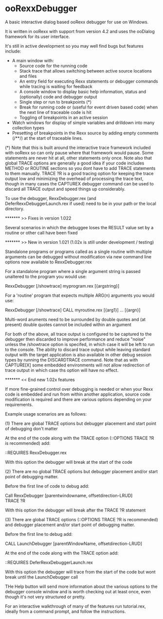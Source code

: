 # ooRexxDebugger

A basic interactive dialog based ooRexx debugger for use on Windows.

It is written in ooRexx with support from version 4.2 and uses the ooDialog framework for its user interface.

It's still in active development so you may well find bugs but features include:

- A main window with:
  -  Source code for the running code
  -  Stack trace that allows switching between active source locations and files
  -  An entry field for executing Rexx statements or debugger commands while tracing is waiting for feedback
  -  A console window to display basic help information, status and (optionally) code and debugger output 
  -  Single step or run to breakpoints (*)
  -  Break for running code or (useful for event driven based code) when the next line of traceable code is hit 
  -  Toggling of breakpoints in an active session
- Watch windows for display of simple variables and drilldown into many collection types
- Presetting of breakpoints in the Rexx source by adding  empty comments (/**/) at the start of traceable lines.

(*) Note that this is built around the interactive trace framework included with ooRexx so can only pause
where that framework would pause. Some statements are never hit at all, other statements only once. 
Note also that global TRACE options are generally a good idea if your code includes METHOD or ROUTINE
sections so you dont have to add TRACE statements to them manually. TRACE ?R is a good tracing option for 
keeping the trace output low and minimizing the overhead of processing the trace text, though in many cases the 
CAPTUREX debugger command can be used to discard all TRACE output and speed things up considerably.

To  use the debugger, RexxDebugger.rex (and DeferRexxDebuggerLaunch.rex if used) need to be in your path or the local directory.

******* >> Fixes in version 1.022

Several scenarios in which the debuggee loses the RESULT value set by a routine or other call have been fixed

******* >> New in version 1.021 (1.02x is still under development / testing)

Standalone programs or programs called as a single routine with multiple arguments can be debugged without modification via new command line options now available to RexxDebugger.rex

For a standalone program  where a single argument string is passed unaltered to the program you would use:

RexxDebugger [/showtrace] myprogram.rex [{argstring}]

For a 'routine' program that expects multiple ARG(n) arguments you would use:

RexxDebugger [/showtrace] CALL myroutine.rex [{arg1}] ... [{argn}]

Multi-word aruments need to be surrounded by double quotes and (at present) double quotes cannot be included within an argument

For both of the above, all trace output is configured to be captured to the debugger then discarded to improve performance and reduce "noise" unless the /showtrace option is specifed, in which case it will be left to run to the console. The ability to discard trace output while leaving standard output with the target application is also available in other debug session types by running the DISCARDTRACE command. Note that as with CAPTURE[X] some embedded environments will not allow redirection of trace output in which case ths option will have no effect.

******* << End new 1.02x features

If more fine-grained control over debugging is needed or when your Rexx code is embedded and run from within another application, source code modification is required and there are various options depending on your requirements.

Example usage scenarios are as follows:

(1) There are global TRACE options but debugger placement and start point of debugging don't matter

At the end of the code along with the TRACE option (::OPTIONS TRACE ?R is recommended)  add:

  ::REQUIRES RexxDebugger.rex

With this option the debugger will break at the start of the code

(2) There are no global TRACE options but debugger placement and/or start point of debugging matter.

Before the first line of code to debug add:
  
  Call RexxDebugger [parentwindowname, offsetdirection-LRUD]  
  TRACE ?R

With this option the debugger will break after the TRACE ?R statement
  
(3) There are global TRACE options (::OPTIONS TRACE ?R is recommended) and debugger placement and/or start point of debugging matter.

Before the first line to debug add:

  CALL LaunchDebugger [parentWindowName, offsetdirection-LRUD]

At the end of the code along with the TRACE option add:

  ::REQUIRES DeferRexxDebuggerLaunch.rex

With this option the debugger will trace from the start of the code  but wont break until the LaunchDebugger call

THe Help button will send more information about the various options to the debugger console window and is worth checking out at least once, even though it's not very structured or pretty.

For an interactive walkthrough of many of the features run tutorial.rex, ideally from a command prompt, and follow the instructions.
